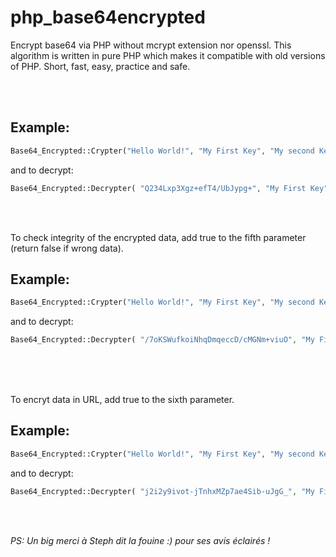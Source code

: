 # php_base64encrypted
Encrypt base64 via PHP without mcrypt extension nor openssl. This algorithm is written in pure PHP which makes it compatible with old versions of PHP. Short, fast, easy, practice and safe.

<br><br>

## Example: 

```php
Base64_Encrypted::Crypter("Hello World!", "My First Key", "My second Key", "My third Key");
``` 
 and to decrypt:

```php
Base64_Encrypted::Decrypter( "Q234Lxp3Xgz+efT4/UbJypg+", "My First Key", "My second Key", "My third Key");
```

<br><br>
 
 To check integrity of the encrypted data, add true to the fifth parameter (return false if wrong data).
 
## Example:
 
```php
Base64_Encrypted::Crypter("Hello World!", "My First Key", "My second Key", "My third Key", true);
```
and to decrypt:

```php
Base64_Encrypted::Decrypter( "/7oKSWufkoiNhqDmqeccD/cMGNm+viuO", "My First Key", "My second Key", "My third Key", true);
```

<br><br>  

To encryt data in URL, add true to the sixth parameter.

## Example:

```php
Base64_Encrypted::Crypter("Hello World!", "My First Key", "My second Key", "My third Key", true, true);
```
and to decrypt:

```php
Base64_Encrypted::Decrypter( "j2i2y9ivot-jTnhxMZp7ae4Sib-uJgG_", "My First Key", "My second Key", "My third Key", true, true);
```




<br><br>



*PS: Un big merci à Steph dit la fouine :) pour ses avis éclairés !*
